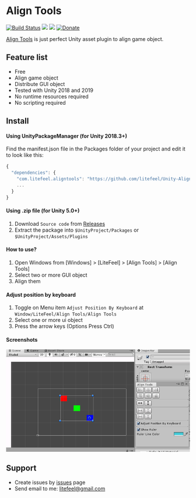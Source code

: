 # Align Tools


[![Build Status](https://travis-ci.org/litefeel/Unity-AlignTools.svg?branch=master)](https://travis-ci.org/litefeel/Unity-AlignTools)
[![](https://img.shields.io/github/release/litefeel/Unity-AlignTools.svg?label=latest%20version)](https://github.com/litefeel/Unity-AlignTools/releases)
[![](https://img.shields.io/github/license/litefeel/Unity-AlignTools.svg)](https://github.com/litefeel/Unity-AlignTools/blob/upm/LICENSE.md)
[![Donate](https://img.shields.io/badge/Donate-PayPal-green.svg)](https://paypal.me/litefeel)

[Align Tools][AlignTools] is just perfect Unity asset plugin to align game object.  

## Feature list

- Free
- Align game object
- Distribute GUI object
- Tested with Unity 2018 and 2019 
- No runtime resources required
- No scripting required

## Install

#### Using UnityPackageManager (for Unity 2018.3+)

Find the manifest.json file in the Packages folder of your project and edit it to look like this:
``` js
{
  "dependencies": {
    "com.litefeel.aligntools": "https://github.com/litefeel/Unity-AlignTools.git#upm",
    ...
  }
}
```

#### Using .zip file (for Unity 5.0+)

1. Download `Source code` from [Releases](https://github.com/litefeel/Unity-AlignTools/releases)
2. Extract the package into  `$UnityProject/Packages` or `$UnityProject/Assets/Plugins`


#### How to use?

1. Open Windows from [Windows] > [LiteFeel] > [Align Tools] > [Align Tools]
2. Select two or more GUI object
3. Align them

#### Adjust position by keyboard

1. Toggle on Menu item `Adjust Position By Keyboard` at `Window/LiteFeel/Align Tools/Align Tools`
2. Select one or more ui object
3. Press the arrow keys (Options Press Ctrl)

#### Screenshots

![](Documentation~/Images/screenshots.png)

## Support

- Create issues by [issues][issues] page
- Send email to me: <litefeel@gmail.com>


[AlignTools]: https://github.com/litefeel/Unity-AlignTools (AlignTools)
[issues]: https://github.com/litefeel/Unity-AlignTools/issues (AlignTools issues)
